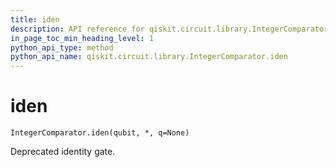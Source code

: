 ```yaml
---
title: iden
description: API reference for qiskit.circuit.library.IntegerComparator.iden
in_page_toc_min_heading_level: 1
python_api_type: method
python_api_name: qiskit.circuit.library.IntegerComparator.iden
---
```


# iden

<span id="qiskit.circuit.library.IntegerComparator.iden" />

`IntegerComparator.iden(qubit, *, q=None)`

Deprecated identity gate.

